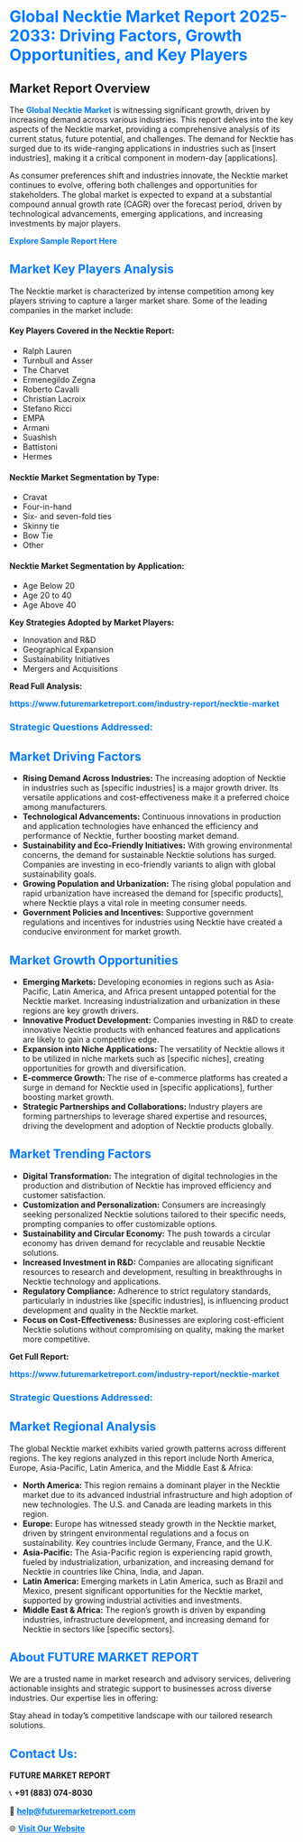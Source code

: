 <h1 style="color: #007BFF;">Global Necktie Market Report 2025-2033: Driving Factors, Growth Opportunities, and Key Players</h1>

<section id="overview">
<h2>Market Report Overview</h2>
<p>The <a href="https://www.futuremarketreport.com/industry-report/necktie-market" style="color: #007BFF; text-decoration: none;"><strong>Global Necktie Market</strong></a> is witnessing significant growth, driven by increasing demand across various industries. This report delves into the key aspects of the Necktie market, providing a comprehensive analysis of its current status, future potential, and challenges. The demand for Necktie has surged due to its wide-ranging applications in industries such as [insert industries], making it a critical component in modern-day [applications].</p>
<p>As consumer preferences shift and industries innovate, the Necktie market continues to evolve, offering both challenges and opportunities for stakeholders. The global market is expected to expand at a substantial compound annual growth rate (CAGR) over the forecast period, driven by technological advancements, emerging applications, and increasing investments by major players.</p>
</section>

<section id="overview">
<p><a href="https://www.futuremarketreport.com/request-sample/reportId=52727" style="color: #007BFF; text-decoration: none;"><strong>Explore Sample Report Here</strong></a></p>
</section>

<section id="key-players">
<h2 style="color: #007BFF;">Market Key Players Analysis</h2>
<p>The Necktie market is characterized by intense competition among key players striving to capture a larger market share. Some of the leading companies in the market include:</p>
<h4>Key Players Covered in the Necktie Report:</h4>
<ul><li>Ralph Lauren</li><li>Turnbull and Asser</li><li>The Charvet</li><li>Ermenegildo Zegna</li><li>Roberto Cavalli</li><li>Christian Lacroix</li><li>Stefano Ricci</li><li>EMPA</li><li>Armani</li><li>Suashish</li><li>Battistoni</li><li>Hermes</li></ul>
<h4>Necktie Market Segmentation by Type:</h4>
<ul><li>Cravat</li><li>Four-in-hand</li><li>Six- and seven-fold ties</li><li>Skinny tie</li><li>Bow Tie</li><li>Other</li></ul>

<h4>Necktie Market Segmentation by Application:</h4>
<ul><li>Age Below 20</li><li>Age 20 to 40</li><li>Age Above 40</li></ul>
<p><strong>Key Strategies Adopted by Market Players:</strong></p>
<ul>
<li>Innovation and R&D</li>
<li>Geographical Expansion</li>
<li>Sustainability Initiatives</li>
<li>Mergers and Acquisitions</li>
</ul>
</section>

<section>
<p><strong>Read Full Analysis: </strong></p><a href="https://www.futuremarketreport.com/industry-report/necktie-market" style="color: #007BFF; text-decoration: none;"><strong>https://www.futuremarketreport.com/industry-report/necktie-market</strong></a>
<h3 style="color: #007BFF;">Strategic Questions Addressed:</h3>
</section>

<section id="driving-factors">
<h2 style="color: #007BFF;">Market Driving Factors</h2>
<ul>
<li><strong>Rising Demand Across Industries:</strong> The increasing adoption of Necktie in industries such as [specific industries] is a major growth driver. Its versatile applications and cost-effectiveness make it a preferred choice among manufacturers.</li>
<li><strong>Technological Advancements:</strong> Continuous innovations in production and application technologies have enhanced the efficiency and performance of Necktie, further boosting market demand.</li>
<li><strong>Sustainability and Eco-Friendly Initiatives:</strong> With growing environmental concerns, the demand for sustainable Necktie solutions has surged. Companies are investing in eco-friendly variants to align with global sustainability goals.</li>
<li><strong>Growing Population and Urbanization:</strong> The rising global population and rapid urbanization have increased the demand for [specific products], where Necktie plays a vital role in meeting consumer needs.</li>
<li><strong>Government Policies and Incentives:</strong> Supportive government regulations and incentives for industries using Necktie have created a conducive environment for market growth.</li>
</ul>
</section>

<section id="growth-opportunities">
<h2 style="color: #007BFF;">Market Growth Opportunities</h2>
<ul>
<li><strong>Emerging Markets:</strong> Developing economies in regions such as Asia-Pacific, Latin America, and Africa present untapped potential for the Necktie market. Increasing industrialization and urbanization in these regions are key growth drivers.</li>
<li><strong>Innovative Product Development:</strong> Companies investing in R&D to create innovative Necktie products with enhanced features and applications are likely to gain a competitive edge.</li>
<li><strong>Expansion into Niche Applications:</strong> The versatility of Necktie allows it to be utilized in niche markets such as [specific niches], creating opportunities for growth and diversification.</li>
<li><strong>E-commerce Growth:</strong> The rise of e-commerce platforms has created a surge in demand for Necktie used in [specific applications], further boosting market growth.</li>
<li><strong>Strategic Partnerships and Collaborations:</strong> Industry players are forming partnerships to leverage shared expertise and resources, driving the development and adoption of Necktie products globally.</li>
</ul>
</section>

<section id="trending-factors">
<h2 style="color: #007BFF;">Market Trending Factors</h2>
<ul>
<li><strong>Digital Transformation:</strong> The integration of digital technologies in the production and distribution of Necktie has improved efficiency and customer satisfaction.</li>
<li><strong>Customization and Personalization:</strong> Consumers are increasingly seeking personalized Necktie solutions tailored to their specific needs, prompting companies to offer customizable options.</li>
<li><strong>Sustainability and Circular Economy:</strong> The push towards a circular economy has driven demand for recyclable and reusable Necktie solutions.</li>
<li><strong>Increased Investment in R&D:</strong> Companies are allocating significant resources to research and development, resulting in breakthroughs in Necktie technology and applications.</li>
<li><strong>Regulatory Compliance:</strong> Adherence to strict regulatory standards, particularly in industries like [specific industries], is influencing product development and quality in the Necktie market.</li>
<li><strong>Focus on Cost-Effectiveness:</strong> Businesses are exploring cost-efficient Necktie solutions without compromising on quality, making the market more competitive.</li>
</ul>
</section>

<section>
<p><strong>Get Full Report: </strong></p><a href="https://www.futuremarketreport.com/industry-report/necktie-market" style="color: #007BFF; text-decoration: none;"><strong>https://www.futuremarketreport.com/industry-report/necktie-market</strong></a>
<h3 style="color: #007BFF;">Strategic Questions Addressed:</h3>
</section>


<section id="regional-analysis">
<h2 style="color: #007BFF;">Market Regional Analysis</h2>
<p>The global Necktie market exhibits varied growth patterns across different regions. The key regions analyzed in this report include North America, Europe, Asia-Pacific, Latin America, and the Middle East & Africa:</p>
<ul>
<li><strong>North America:</strong> This region remains a dominant player in the Necktie market due to its advanced industrial infrastructure and high adoption of new technologies. The U.S. and Canada are leading markets in this region.</li>
<li><strong>Europe:</strong> Europe has witnessed steady growth in the Necktie market, driven by stringent environmental regulations and a focus on sustainability. Key countries include Germany, France, and the U.K.</li>
<li><strong>Asia-Pacific:</strong> The Asia-Pacific region is experiencing rapid growth, fueled by industrialization, urbanization, and increasing demand for Necktie in countries like China, India, and Japan.</li>
<li><strong>Latin America:</strong> Emerging markets in Latin America, such as Brazil and Mexico, present significant opportunities for the Necktie market, supported by growing industrial activities and investments.</li>
<li><strong>Middle East & Africa:</strong> The region’s growth is driven by expanding industries, infrastructure development, and increasing demand for Necktie in sectors like [specific sectors].</li>
</ul>
</section>

<footer>
<h2 style="color: #007BFF;">About FUTURE MARKET REPORT</h2>
<p>We are a trusted name in market research and advisory services, delivering actionable insights and strategic support to businesses across diverse industries. Our expertise lies in offering:</p>

<p>Stay ahead in today’s competitive landscape with our tailored research solutions.</p>

<h2 style="color: #007BFF;">Contact Us:</h2>
<p><strong>FUTURE MARKET REPORT</strong></p>
<p>📞 <strong>+91 (883) 074-8030</strong></p>
<p>📧 <strong><a href="mailto:help@futuremarketreport.com" style="color: #007BFF;">help@futuremarketreport.com</a></strong></p>
<p>🌐 <strong><a href="https://www.futuremarketreport.com/" style="color: #007BFF;">Visit Our Website</a></strong></p>
</footer>